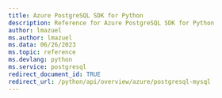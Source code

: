 ```yaml
---
title: Azure PostgreSQL SDK for Python
description: Reference for Azure PostgreSQL SDK for Python
author: lmazuel
ms.author: lmazuel
ms.data: 06/26/2023
ms.topic: reference
ms.devlang: python
ms.service: postgresql
redirect_document_id: TRUE
redirect_url: /python/api/overview/azure/postgresql-mysql
---
```

